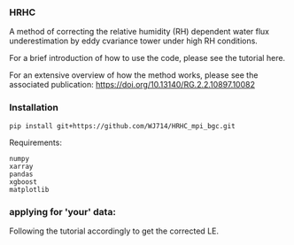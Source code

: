 ### HRHC

A method of correcting the relative humidity (RH) dependent water flux underestimation by eddy cvariance tower under high RH conditions.

For a brief introduction of how to use the code, please see the tutorial here.

For an extensive overview of how the method works, please see the associated publication:
https://doi.org/10.13140/RG.2.2.10897.10082

### Installation


    pip install git+https://github.com/WJ714/HRHC_mpi_bgc.git

Requirements:

    numpy
    xarray
    pandas
    xgboost
    matplotlib

### applying for 'your' data:

Following the tutorial accordingly to get the corrected LE.
